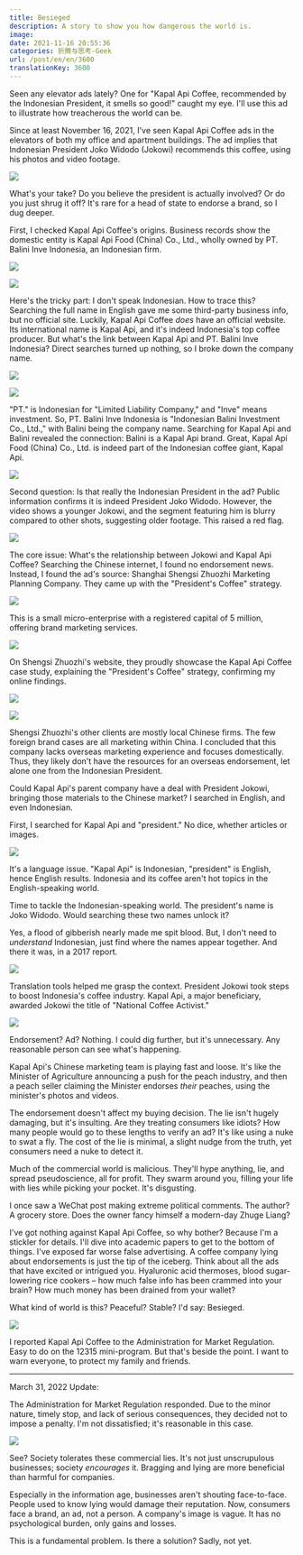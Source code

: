 ```yaml
---
title: Besieged
description: A story to show you how dangerous the world is.
image:
date: 2021-11-16 20:55:36
categories: 折腾与思考-Geek
url: /post/en/en/3600
translationKey: 3600
---
```


Seen any elevator ads lately? One for "Kapal Api Coffee, recommended by the Indonesian President, it smells so good!" caught my eye. I'll use this ad to illustrate how treacherous the world can be.

Since at least November 16, 2021, I've seen Kapal Api Coffee ads in the elevators of both my office and apartment buildings. The ad implies that Indonesian President Joko Widodo (Jokowi) recommends this coffee, using his photos and video footage.

![](https://cdn.victor42.work/posts/2021-11/IMG_20211116_111922_resize_43.jpg)

What's your take? Do you believe the president is actually involved? Or do you just shrug it off? It's rare for a head of state to endorse a brand, so I dug deeper.

First, I checked Kapal Api Coffee's origins. Business records show the domestic entity is Kapal Api Food (China) Co., Ltd., wholly owned by PT. Balini Inve Indonesia, an Indonesian firm.

![](https://cdn.victor42.work/posts/2021-11/Screenshot_20211116-115255_compress37.jpg)

![](https://cdn.victor42.work/posts/2021-11/Screenshot_20211116-120546_compress71.jpg)

Here's the tricky part: I don't speak Indonesian. How to trace this? Searching the full name in English gave me some third-party business info, but no official site. Luckily, Kapal Api Coffee *does* have an official website. Its international name is Kapal Api, and it's indeed Indonesia's top coffee producer. But what's the link between Kapal Api and PT. Balini Inve Indonesia? Direct searches turned up nothing, so I broke down the company name.

![](https://cdn.victor42.work/posts/2021-11/Screenshot_20211116-135102_compress90.jpg)

![](https://cdn.victor42.work/posts/2021-11/Screenshot_20211116-120517_compress42.jpg)

"PT." is Indonesian for "Limited Liability Company," and "Inve" means investment. So, PT. Balini Inve Indonesia is "Indonesian Balini Investment Co., Ltd.," with Balini being the company name. Searching for Kapal Api and Balini revealed the connection: Balini is a Kapal Api brand. Great, Kapal Api Food (China) Co., Ltd. is indeed part of the Indonesian coffee giant, Kapal Api.

![](https://cdn.victor42.work/posts/2021-11/Screenshot_20211116-120658_compress76.jpg)

Second question: Is that really the Indonesian President in the ad? Public information confirms it is indeed President Joko Widodo. However, the video shows a younger Jokowi, and the segment featuring him is blurry compared to other shots, suggesting older footage. This raised a red flag.

![](https://cdn.victor42.work/posts/2021-11/Screenshot_20211115-233112_compress33.jpg)

The core issue: What's the relationship between Jokowi and Kapal Api Coffee? Searching the Chinese internet, I found no endorsement news. Instead, I found the ad's source: Shanghai Shengsi Zhuozhi Marketing Planning Company. They came up with the "President's Coffee" strategy.

![](https://cdn.victor42.work/posts/2021-11/Screenshot_20211115-232350_compress85.jpg)

This is a small micro-enterprise with a registered capital of 5 million, offering brand marketing services.

![](https://cdn.victor42.work/posts/2021-11/Screenshot_20211115-232722_compress25.jpg)

On Shengsi Zhuozhi's website, they proudly showcase the Kapal Api Coffee case study, explaining the "President's Coffee" strategy, confirming my online findings.

![](https://cdn.victor42.work/posts/2021-11/Screenshot_20211115-232500_compress5.jpg)

![](https://cdn.victor42.work/posts/2021-11/Screenshot_20211115-232636_compress10.jpg)

Shengsi Zhuozhi's other clients are mostly local Chinese firms. The few foreign brand cases are all marketing within China. I concluded that this company lacks overseas marketing experience and focuses domestically. Thus, they likely don't have the resources for an overseas endorsement, let alone one from the Indonesian President.

Could Kapal Api's parent company have a deal with President Jokowi, bringing those materials to the Chinese market? I searched in English, and even Indonesian.

First, I searched for Kapal Api and "president." No dice, whether articles or images.

![](https://cdn.victor42.work/posts/2021-11/Screenshot_20211115-233525_compress7.jpg)

It's a language issue. "Kapal Api" is Indonesian, "president" is English, hence English results. Indonesia and its coffee aren't hot topics in the English-speaking world.

Time to tackle the Indonesian-speaking world. The president's name is Joko Widodo. Would searching these two names unlock it?

Yes, a flood of gibberish nearly made me spit blood. But, I don't need to *understand* Indonesian, just find where the names appear together. And there it was, in a 2017 report.

![](https://cdn.victor42.work/posts/2021-11/Screenshot_20211115-233441_compress75.jpg)

Translation tools helped me grasp the context. President Jokowi took steps to boost Indonesia's coffee industry. Kapal Api, a major beneficiary, awarded Jokowi the title of "National Coffee Activist."

![](https://cdn.victor42.work/posts/2021-11/Screenshot_20211116-161732_compress93.jpg)

Endorsement? Ad? Nothing. I could dig further, but it's unnecessary. Any reasonable person can see what's happening.

Kapal Api's Chinese marketing team is playing fast and loose. It's like the Minister of Agriculture announcing a push for the peach industry, and then a peach seller claiming the Minister endorses *their* peaches, using the minister's photos and videos.

The endorsement doesn't affect my buying decision. The lie isn't hugely damaging, but it's insulting. Are they treating consumers like idiots? How many people would go to these lengths to verify an ad? It's like using a nuke to swat a fly. The cost of the lie is minimal, a slight nudge from the truth, yet consumers need a nuke to detect it.

Much of the commercial world is malicious. They'll hype anything, lie, and spread pseudoscience, all for profit. They swarm around you, filling your life with lies while picking your pocket. It's disgusting.

I once saw a WeChat post making extreme political comments. The author? A grocery store. Does the owner fancy himself a modern-day Zhuge Liang?

I've got nothing against Kapal Api Coffee, so why bother? Because I'm a stickler for details. I'll dive into academic papers to get to the bottom of things. I've exposed far worse false advertising. A coffee company lying about endorsements is just the tip of the iceberg. Think about all the ads that have excited or intrigued you. Hyaluronic acid thermoses, blood sugar-lowering rice cookers – how much false info has been crammed into your brain? How much money has been drained from your wallet?

What kind of world is this? Peaceful? Stable? I'd say: Besieged.

![](https://cdn.victor42.work/posts/2021-11/Screenshot_20211116-113731_compress25.jpg)

I reported Kapal Api Coffee to the Administration for Market Regulation. Easy to do on the 12315 mini-program. But that's beside the point. I want to warn everyone, to protect my family and friends.

---

March 31, 2022 Update:

The Administration for Market Regulation responded. Due to the minor nature, timely stop, and lack of serious consequences, they decided not to impose a penalty. I'm not dissatisfied; it's reasonable in this case.

![](https://cdn.victor42.work/posts/2022-03/Screenshot_20220331_114003.jpg)

See? Society tolerates these commercial lies. It's not just unscrupulous businesses; society *encourages* it. Bragging and lying are more beneficial than harmful for companies.

Especially in the information age, businesses aren't shouting face-to-face. People used to know lying would damage their reputation. Now, consumers face a brand, an ad, not a person. A company's image is vague. It has no psychological burden, only gains and losses.

This is a fundamental problem. Is there a solution? Sadly, not yet.
